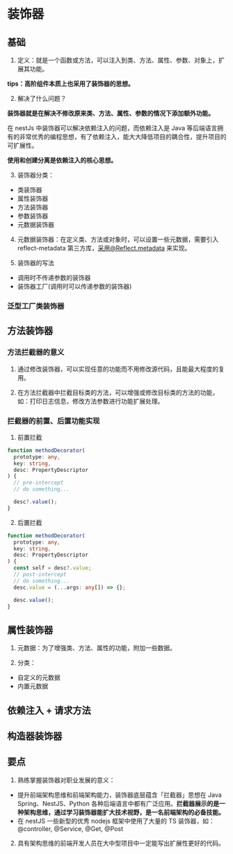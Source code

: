 # 装饰器

## 基础

1. 定义：就是一个函数或方法，可以注入到类、方法、属性、参数、对象上，扩展其功能。

**tips：高阶组件本质上也采用了装饰器的思想。**

2. 解决了什么问题？

**装饰器就是在解决不修改原来类、方法、属性、参数的情况下添加额外功能。**

在 nestJs 中装饰器可以解决依赖注入的问题，而依赖注入是 Java 等后端语言拥有的非常优秀的编程思想，有了依赖注入，能大大降低项目的耦合性，提升项目的可扩展性。

**使用和创建分离是依赖注入的核心思想。**

3. 装饰器分类：

- 类装饰器
- 属性装饰器
- 方法装饰器
- 参数装饰器
- 元数据装饰器

4. 元数据装饰器：在定义类、方法或对象时，可以设置一些元数据，需要引入 reflect-metadata 第三方库，采用@Reflect.metadata 来实现。

5. 装饰器的写法

- 调用时不传递参数的装饰器
- 装饰器工厂(调用时可以传递参数的装饰器)

### 泛型工厂类装饰器

## 方法装饰器

### 方法拦截器的意义

1. 通过修改装饰器，可以实现任意的功能而不用修改源代码，且能最大程度的复用。

2. 在方法拦截器中拦截目标类的方法，可以增强或修改目标类的方法的功能，如：打印日志信息，修改方法参数进行功能扩展处理。

### 拦截器的前置、后置功能实现

1. 前置拦截

```ts
function methodDecorator(
  prototype: any,
  key: string,
  desc: PropertyDescriptor
) {
  // pre-intercept
  // do something...

  desc?.value();
}
```

2. 后置拦截

```ts
function methodDecorator(
  prototype: any,
  key: string,
  desc: PropertyDescriptor
) {
  const self = desc?.value;
  // post-intercept
  // do something...
  desc.value = (...args: any[]) => {};

  desc.value();
}
```

## 属性装饰器

1. 元数据：为了增强类、方法、属性的功能，附加一些数据。

2. 分类：

- 自定义的元数据
- 内置元数据

## 依赖注入 + 请求方法

## 构造器装饰器

## 要点

1. 熟练掌握装饰器对职业发展的意义：

- 提升前端架构思维和前端架构能力，装饰器底层蕴含「拦截器」思想在 Java Spring、NestJS、Python 各种后端语言中都有广泛应用。**拦截器展示的是一种架构思维，通过学习装饰器能扩大技术视野，是一名前端架构的必备技能。**
- 在 nestJS 一些新型的优秀 nodejs 框架中使用了大量的 TS 装饰器，如：@controller, @Service, @Get, @Post

2. 具有架构思维的前端开发人员在大中型项目中一定能写出扩展性更好的代码。
